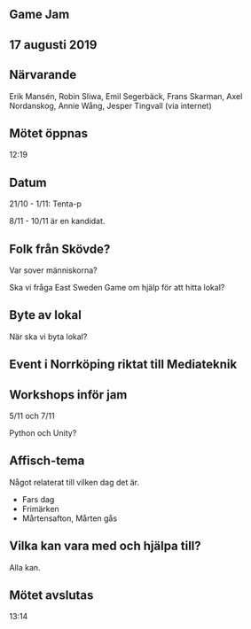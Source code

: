 ## Game Jam
## 17 augusti 2019

## Närvarande
Erik Mansén, Robin Sliwa, Emil Segerbäck, Frans Skarman, Axel Nordanskog, Annie Wång, Jesper Tingvall (via internet)

## Mötet öppnas
12:19

## Datum
21/10 - 1/11: Tenta-p

8/11 - 10/11 är en kandidat.

## Folk från Skövde?
Var sover människorna?

Ska vi fråga East Sweden Game om hjälp för att hitta lokal?

## Byte av lokal
När ska vi byta lokal?

## Event i Norrköping riktat till Mediateknik

## Workshops inför jam
5/11 och 7/11

Python och Unity?

## Affisch-tema
Något relaterat till vilken dag det är.
- Fars dag
- Frimärken
- Mårtensafton, Mårten gås

## Vilka kan vara med och hjälpa till?
Alla kan.

## Mötet avslutas
13:14
